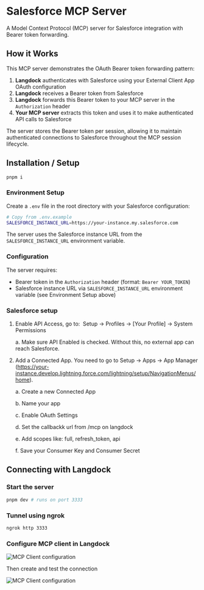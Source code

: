 # Salesforce MCP Server

A Model Context Protocol (MCP) server for Salesforce integration with Bearer token forwarding.

## How it Works

This MCP server demonstrates the OAuth Bearer token forwarding pattern:

1. **Langdock** authenticates with Salesforce using your External Client App OAuth configuration
2. **Langdock** receives a Bearer token from Salesforce
3. **Langdock** forwards this Bearer token to your MCP server in the `Authorization` header
4. **Your MCP server** extracts this token and uses it to make authenticated API calls to Salesforce

The server stores the Bearer token per session, allowing it to maintain authenticated connections to Salesforce throughout the MCP session lifecycle.

## Installation / Setup

```bash
pnpm i
```

### Environment Setup

Create a `.env` file in the root directory with your Salesforce configuration:

```bash
# Copy from .env.example
SALESFORCE_INSTANCE_URL=https://your-instance.my.salesforce.com
```

The server uses the Salesforce instance URL from the `SALESFORCE_INSTANCE_URL` environment variable.

### Configuration

The server requires:

- Bearer token in the `Authorization` header (format: `Bearer YOUR_TOKEN`)
- Salesforce instance URL via `SALESFORCE_INSTANCE_URL` environment variable (see Environment Setup above)

### Salesforce setup

1. Enable API Access, go to:  Setup → Profiles → [Your Profile] → System Permissions

   a. Make sure API Enabled is checked. Without this, no external app can reach Salesforce.

2. Add a Connected App. You need to go to Setup → Apps → App Manager (https://your-instance.develop.lightning.force.com/lightning/setup/NavigationMenus/home).

   a. Create a new Connected App

   b. Name your app

   c. Enable OAuth Settings

   d. Set the callbackk url from /mcp on langdock

   e. Add scopes like: full, refresh_token, api

   f. Save your Consumer Key and Consumer Secret

## Connecting with Langdock

### Start the server

```bash
pnpm dev # runs on port 3333
```

### Tunnel using ngrok

```bash
ngrok http 3333
```

### Configure MCP client in Langdock

![MCP Client configuration](asstets/mcp-client.png)

Then create and test the connection

![MCP Client configuration](asstets/mcp-client.png)
